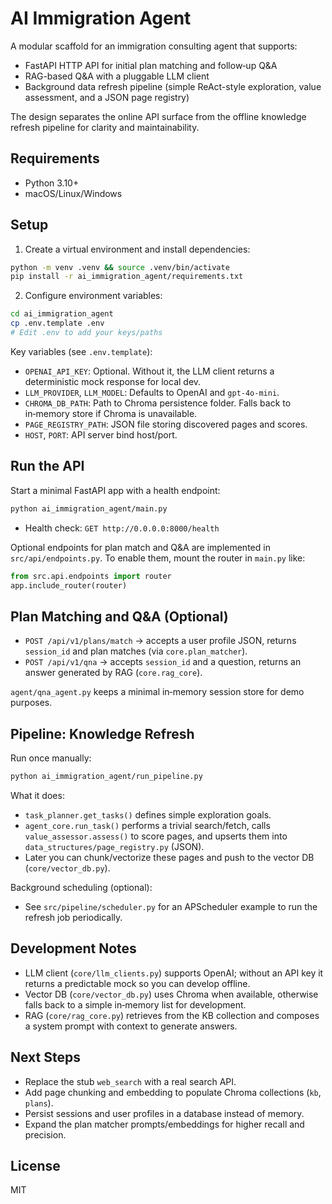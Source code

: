 # AI Immigration Agent

A modular scaffold for an immigration consulting agent that supports:
- FastAPI HTTP API for initial plan matching and follow‑up Q&A
- RAG-based Q&A with a pluggable LLM client
- Background data refresh pipeline (simple ReAct-style exploration, value assessment, and a JSON page registry)

The design separates the online API surface from the offline knowledge refresh pipeline for clarity and maintainability.

## Requirements
- Python 3.10+
- macOS/Linux/Windows

## Setup

1) Create a virtual environment and install dependencies:
```bash
python -m venv .venv && source .venv/bin/activate
pip install -r ai_immigration_agent/requirements.txt
```

2) Configure environment variables:
```bash
cd ai_immigration_agent
cp .env.template .env
# Edit .env to add your keys/paths
```

Key variables (see `.env.template`):
- `OPENAI_API_KEY`: Optional. Without it, the LLM client returns a deterministic mock response for local dev.
- `LLM_PROVIDER`, `LLM_MODEL`: Defaults to OpenAI and `gpt-4o-mini`.
- `CHROMA_DB_PATH`: Path to Chroma persistence folder. Falls back to in‑memory store if Chroma is unavailable.
- `PAGE_REGISTRY_PATH`: JSON file storing discovered pages and scores.
- `HOST`, `PORT`: API server bind host/port.

## Run the API

Start a minimal FastAPI app with a health endpoint:
```bash
python ai_immigration_agent/main.py
```
- Health check: `GET http://0.0.0.0:8000/health`

Optional endpoints for plan match and Q&A are implemented in `src/api/endpoints.py`. To enable them, mount the router in `main.py` like:
```python
from src.api.endpoints import router
app.include_router(router)
```

## Plan Matching and Q&A (Optional)
- `POST /api/v1/plans/match` → accepts a user profile JSON, returns `session_id` and plan matches (via `core.plan_matcher`).
- `POST /api/v1/qna` → accepts `session_id` and a question, returns an answer generated by RAG (`core.rag_core`).

`agent/qna_agent.py` keeps a minimal in‑memory session store for demo purposes.

## Pipeline: Knowledge Refresh

Run once manually:
```bash
python ai_immigration_agent/run_pipeline.py
```
What it does:
- `task_planner.get_tasks()` defines simple exploration goals.
- `agent_core.run_task()` performs a trivial search/fetch, calls `value_assessor.assess()` to score pages, and upserts them into `data_structures/page_registry.py` (JSON).
- Later you can chunk/vectorize these pages and push to the vector DB (`core/vector_db.py`).

Background scheduling (optional):
- See `src/pipeline/scheduler.py` for an APScheduler example to run the refresh job periodically.

## Development Notes

- LLM client (`core/llm_clients.py`) supports OpenAI; without an API key it returns a predictable mock so you can develop offline.
- Vector DB (`core/vector_db.py`) uses Chroma when available, otherwise falls back to a simple in‑memory list for development.
- RAG (`core/rag_core.py`) retrieves from the KB collection and composes a system prompt with context to generate answers.

## Next Steps
- Replace the stub `web_search` with a real search API.
- Add page chunking and embedding to populate Chroma collections (`kb`, `plans`).
- Persist sessions and user profiles in a database instead of memory.
- Expand the plan matcher prompts/embeddings for higher recall and precision.

## License
MIT
